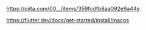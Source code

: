 

https://qiita.com/00__/items/359fcdfb8aa092e9a44e

https://flutter.dev/docs/get-started/install/macos

